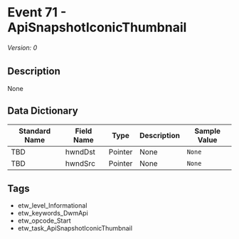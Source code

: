 # Event 71 - ApiSnapshotIconicThumbnail
###### Version: 0

## Description
None

## Data Dictionary
|Standard Name|Field Name|Type|Description|Sample Value|
|---|---|---|---|---|
|TBD|hwndDst|Pointer|None|`None`|
|TBD|hwndSrc|Pointer|None|`None`|

## Tags
* etw_level_Informational
* etw_keywords_DwmApi
* etw_opcode_Start
* etw_task_ApiSnapshotIconicThumbnail